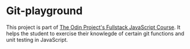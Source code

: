 # Git-playground
This project is part of [The Odin Project's Fullstack JavaScript Course](https://theodinproject.com/). It helps the student to exercise their knowlegde of certain git functions and unit testing in JavaScript. 